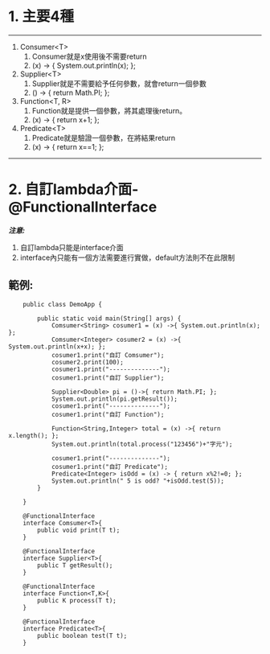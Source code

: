 # 1. 主要4種
---
1. Consumer<T\>
	1. Consumer就是x使用後不需要return
	2. (x) -> {  System.out.println(x);  };
2. Supplier<T\>
	1. Supplier就是不需要給予任何參數，就會return一個參數
	2. () -> {  return  Math.PI; }; 
3. Function<T, R\>
	1. Function就是提供一個參數，將其處理後return。
	2. (x) -> {  return x+1; };
4. Predicate<T\>
	1. Predicate就是驗證一個參數，在將結果return
	2. (x) -> {  return x==1; };
 	
---
# 2. 自訂lambda介面-@FunctionalInterface
***注意:***
1. 自訂lambda只能是interface介面
2. interface內只能有一個方法需要進行實做，default方法則不在此限制

## 範例:

		public class DemoApp {

			public static void main(String[] args) {
				Comsumer<String> cosumer1 = (x) ->{ System.out.println(x); };
				Comsumer<Integer> cosumer2 = (x) ->{ System.out.println(x+x); };
				cosumer1.print("自訂 Comsumer");
				cosumer2.print(100);
				cosumer1.print("--------------");
				cosumer1.print("自訂 Supplier");

				Supplier<Double> pi = ()->{ return Math.PI; };
				System.out.println(pi.getResult());
				cosumer1.print("--------------");
				cosumer1.print("自訂 Function");

				Function<String,Integer> total = (x) ->{ return x.length(); };
				System.out.println(total.process("123456")+"字元");

				cosumer1.print("--------------");
				cosumer1.print("自訂 Predicate");
				Predicate<Integer> isOdd = (x) -> { return x%2!=0; };
				System.out.println(" 5 is odd? "+isOdd.test(5));   
			}

		}

		@FunctionalInterface
		interface Comsumer<T>{
			public void print(T t);
		}

		@FunctionalInterface
		interface Supplier<T>{
			public T getResult();
		}

		@FunctionalInterface
		interface Function<T,K>{
			public K process(T t);
		}

		@FunctionalInterface
		interface Predicate<T>{
			public boolean test(T t);
		}



